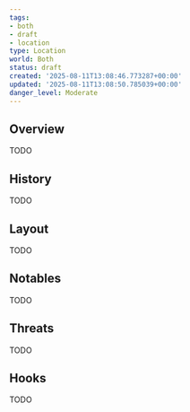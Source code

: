 ```yaml
---
tags:
- both
- draft
- location
type: Location
world: Both
status: draft
created: '2025-08-11T13:08:46.773287+00:00'
updated: '2025-08-11T13:08:50.785039+00:00'
danger_level: Moderate
---
```



## Overview

TODO
## History

TODO
## Layout

TODO
## Notables

TODO
## Threats

TODO
## Hooks

TODO
